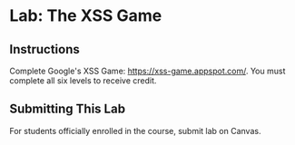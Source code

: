 # Lab: The XSS Game

## Instructions

Complete Google's XSS Game: https://xss-game.appspot.com/.  You must complete all six levels to receive credit.

## Submitting This Lab

For students officially enrolled in the course, submit lab on Canvas.